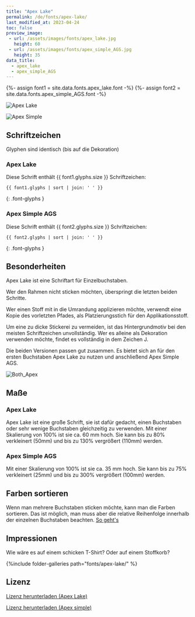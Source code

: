 ```yaml
---
title: "Apex Lake"
permalink: /de/fonts/apex-lake/
last_modified_at: 2023-04-24
toc: false
preview_image:
 - url: /assets/images/fonts/apex_lake.jpg
   height: 60
 - url: /assets/images/fonts/apex_simple_AGS.jpg
   height: 35
data_title:
  - apex_lake
  - apex_simple_AGS
---
```

{%- assign font1 = site.data.fonts.apex_lake.font -%}
{%- assign font2 = site.data.fonts.apex_simple_AGS.font -%}

![Apex Lake](/assets/images/fonts/apex_lake.jpg)

![Apex Simple](/assets/images/fonts/apex_simple_AGS.jpg)

## Schriftzeichen

Glyphen sind identisch (bis auf die Dekoration)


### Apex Lake

Diese Schrift enthält  {{ font1.glyphs.size }} Schriftzeichen:

```
{{ font1.glyphs | sort | join: ' ' }}
```
{: .font-glyphs }

### Apex Simple AGS

Diese Schrift enthält  {{ font2.glyphs.size }} Schriftzeichen:

```
{{ font2.glyphs | sort | join: ' ' }}
```
{: .font-glyphs }

## Besonderheiten

Apex Lake ist eine Schriftart für Einzelbuchstaben. 

Wer den Rahmen nicht sticken möchten, überspringt die letzten beiden Schritte.  

Wer einen Stoff mit in die Umrandung applizieren möchte, verwendt eine Kopie des vorletzten Pfades, als Platzierungsstich für den Applikationsstoff.

Um eine zu dicke Stickerei zu vermeiden, ist das Hintergrundmotiv bei den meisten Schriftzeichen unvollständig. Wer es alleine als Dekoration verwenden möchte, findet es vollständig in dem Zeichen J.

Die beiden Versionen passen gut zusammen. Es bietet sich an für den ersten Buchstaben Apex Lake zu nutzen und anschließend Apex Simple AGS.

![Both_Apex](/assets/images/fonts/both_apex.png)

## Maße

### Apex Lake

Apex Lake ist eine große Schrift, sie ist dafür gedacht, einen Buchstaben oder sehr wenige Buchstaben gleichzeitig zu verwenden. 
Mit einer Skalierung von 100% ist sie ca. 60 mm hoch. Sie kann bis zu 80% verkleinert (50mm) und bis zu 130% vergrößert (110mm) werden.

### Apex Simple AGS

Mit einer Skalierung von 100% ist sie ca. 35 mm hoch. Sie kann bis zu 75% verkleinert (25mm) und bis zu 300% vergrößert (100mm) werden.

## Farben sortieren

Wenn man mehrere Buchstaben sticken möchte, kann man die Farben sortieren. Das ist möglich, man muss aber die relative Reihenfolge innerhalb der einzelnen Buchstaben beachten. [So geht's](https://inkstitch.org/de/docs/lettering/#sortierung-von-farben)

## Impressionen

Wie wäre es auf einem schicken T-Shirt? Oder auf einem Stoffkorb?

{%include folder-galleries path="fonts/apex-lake/" %}

## Lizenz

[Lizenz herunterladen (Apex Lake)](https://github.com/inkstitch/inkstitch/tree/main/fonts/apex_lake/LICENSE)

[Lizenz herunterladen (Apex simple)](https://github.com/inkstitch/inkstitch/tree/main/fonts/apex_simple_AGS/LICENSE)
